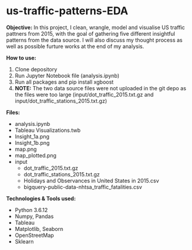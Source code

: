 # us-traffic-patterns-EDA

**Objective:** In this project, I clean, wrangle, model and visualise US traffic pattners from 2015, with the goal of gathering five different insightful patterns from the data source. I will also discuss my thought process as well as possible furture works at the end of my analysis.

**How to use:** 
  1. Clone depository
  2. Run Jupyter Notebook file (analysis.ipynb)
  3. Run all packages and pip install xgboost
  4. **NOTE:** The two data source files were not uploaded in the git depo as the files were too large (input/dot_traffic_2015.txt.gz and input/dot_traffic_stations_2015.txt.gz)

**Files:**
- analysis.ipynb
- Tableau Visualizations.twb
- Insight_1a.png
- Insight_1b.png
- map.png
- map_plotted.png
- input
  - dot_traffic_2015.txt.gz
  - dot_traffic_stations_2015.txt.gz
  - Holidays and Observances in United States in 2015.csv
  - bigquery-public-data-nhtsa_traffic_fatalities.csv

**Technologies & Tools used:**
  - Python 3.6.12
  - Numpy, Pandas
  - Tableau
  - Matplotlib, Seaborn
  - OpenStreetMap
  - Sklearn
